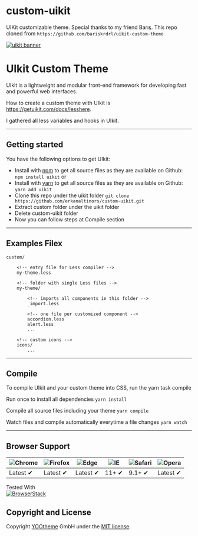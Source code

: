 # custom-uikit
UIKit customizable theme. Special thanks to my friend Barış.
This repo cloned from `https://github.com/bariskrdrl/uikit-custom-theme`


[![uikit banner](https://cloud.githubusercontent.com/assets/321047/21769911/474d7d9e-d681-11e6-9fe0-d95f8ccfd3a9.jpg)](http://getuikit.com/)

# UIkit Custom Theme

UIkit is a lightweight and modular front-end framework for developing fast and powerful web interfaces.

How to create a custom theme with UIkit is https://getuikit.com/docs/lesshere.

I gathered all less variables and hooks in UIkit.

---

## Getting started

You have the following options to get UIkit:

- Install with [npm](https://npmjs.com) to get all source files as they are available on Github: ```npm install uikit```
or
- Install with [yarn](https://yarnpkg.com/) to get all source files as they are available on Github: ```yarn add uikit```
- Clone this repo under the uikit folder `git clone https://github.com/erkanaltinors/custom-uikit.git`
- Extract custom folder under the uikit folder
- Delete custom-uikit folder
- Now you can follow steps at Compile section

---

## Examples Filex

    custom/

        <!-- entry file for Less compiler -->
        my-theme.less

        <!-- folder with single Less files -->
        my-theme/

            <!-- imports all components in this folder -->
            _import.less

            <!-- one file per customized component -->
            accordion.less
            alert.less
            ...

        <!-- custom icons -->
        icons/
            ...
    

---

## Compile

To compile UIkit and your custom theme into CSS, run the yarn task compile

Run once to install all dependencies ```yarn install```

Compile all source files including your theme ```yarn compile```

Watch files and compile automatically everytime a file changes ```yarn watch```

---

## Browser Support

![Chrome](https://raw.github.com/alrra/browser-logos/master/src/chrome/chrome_48x48.png) | ![Firefox](https://raw.github.com/alrra/browser-logos/master/src/firefox/firefox_48x48.png) | ![Edge](https://raw.github.com/alrra/browser-logos/master/src/edge/edge_48x48.png) | ![IE](https://raw.github.com/alrra/browser-logos/master/src/archive/internet-explorer_9-11/internet-explorer_9-11_48x48.png) | ![Safari](https://raw.github.com/alrra/browser-logos/master/src/safari/safari_48x48.png) | ![Opera](https://raw.github.com/alrra/browser-logos/master/src/opera/opera_48x48.png)
--- | --- | --- | --- | --- | --- |
Latest ✔ | Latest ✔ | Latest ✔ | 11+ ✔ | 9.1+ ✔ | Latest ✔ |

Tested With<br>[![BrowserStack](https://user-images.githubusercontent.com/355427/27389060-9f716c82-569d-11e7-923c-bd5fe7f1c55a.png)](https://www.browserstack.com)

## Copyright and License

Copyright [YOOtheme](https://yootheme.com) GmbH under the [MIT license](LICENSE.md).